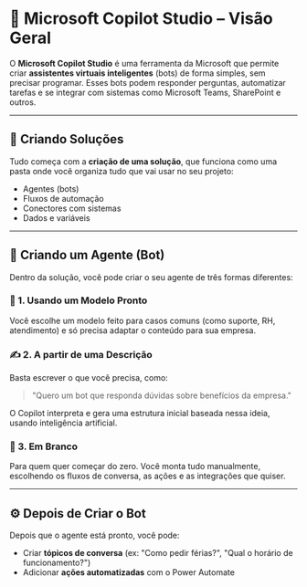 # 🤖 Microsoft Copilot Studio – Visão Geral

O **Microsoft Copilot Studio** é uma ferramenta da Microsoft que permite criar **assistentes virtuais inteligentes** (bots) de forma simples, sem precisar programar. Esses bots podem responder perguntas, automatizar tarefas e se integrar com sistemas como Microsoft Teams, SharePoint e outros.

---

## 🧱 Criando Soluções

Tudo começa com a **criação de uma solução**, que funciona como uma pasta onde você organiza tudo que vai usar no seu projeto:

- Agentes (bots)
- Fluxos de automação
- Conectores com sistemas
- Dados e variáveis

---

## 🤖 Criando um Agente (Bot)

Dentro da solução, você pode criar o seu agente de três formas diferentes:

### 🧠 1. Usando um Modelo Pronto
Você escolhe um modelo feito para casos comuns (como suporte, RH, atendimento) e só precisa adaptar o conteúdo para sua empresa.

### ✍️ 2. A partir de uma Descrição
Basta escrever o que você precisa, como:
> "Quero um bot que responda dúvidas sobre benefícios da empresa."

O Copilot interpreta e gera uma estrutura inicial baseada nessa ideia, usando inteligência artificial.

### 🧼 3. Em Branco
Para quem quer começar do zero. Você monta tudo manualmente, escolhendo os fluxos de conversa, as ações e as integrações que quiser.

---

## ⚙️ Depois de Criar o Bot

Depois que o agente está pronto, você pode:

- Criar **tópicos de conversa** (ex: "Como pedir férias?", "Qual o horário de funcionamento?")
- Adicionar **ações automatizadas** com o Power Automate
